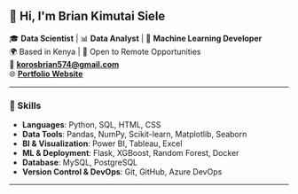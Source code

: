 ## 👋 Hi, I'm Brian Kimutai Siele

🎓 **Data Scientist** | 📊 **Data Analyst** | 🤖 **Machine Learning Developer**  
🌍 Based in Kenya | 💼 Open to Remote Opportunities  
📧 **korosbrian574@gmail.com**  
🌐 [**Portfolio Website**](https://kimutai99.github.io/briankimutai.github.io/)

---

### 🧠 Skills
- **Languages**: Python, SQL, HTML, CSS
- **Data Tools**: Pandas, NumPy, Scikit-learn, Matplotlib, Seaborn  
- **BI & Visualization**: Power BI, Tableau, Excel  
- **ML & Deployment**: Flask, XGBoost, Random Forest, Docker  
- **Database**: MySQL, PostgreSQL  
- **Version Control & DevOps**: Git, GitHub, Azure DevOps  

---
